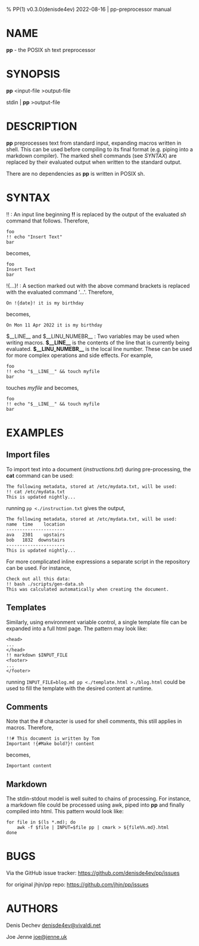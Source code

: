 % PP(1) v0.3.0(denisde4ev) 2022-08-16 | pp-preprocessor manual

NAME
====

**pp** - the POSIX sh text preprocessor

SYNOPSIS
========

**pp** \<input-file \>output-file

stdin | **pp** >output-file

DESCRIPTION
===========

**pp** preprocesses text from standard input, expanding macros written in shell.
This can be used before compiling to its final format (e.g. piping into a markdown compiler).
The marked shell commands (see _SYNTAX_) are replaced by their evaluated output when written to the standard output.

There are no dependencies as **pp** is written in POSIX sh.

SYNTAX
======
!!
: An input line beginning **!!** is replaced by the output of the evaluated _sh_ command that follows. Therefore,
```
foo
!! echo "Insert Text"
bar
```
becomes,
```
foo
Insert Text
bar
```

!{...}!
: A section marked out with the above command brackets is replaced with the evaluated command '...'. Therefore,
```
On !{date}! it is my birthday
```
becomes,
```
On Mon 11 Apr 2022 it is my birthday
```


$\_\_LINE\_\_ and $\_\_LINU_NUMEBR\_\_
: Two variables may be used when writing macros. **\$\_\_LINE\_\_** is the contents of the line that is currently being evaluated. **\$\_\_LINU_NUMEBR\_\_** is the local line number. These can be used for more complex operations and side effects. For example,
```
foo
!! echo "$__LINE__" && touch myfile
bar
```
touches _myfile_ and becomes,
```
foo
!! echo "$__LINE__" && touch myfile
bar
```

EXAMPLES 
========

Import files
------------
To import text into a document (_instructions.txt_) during pre-processing, the **cat** command can be used:
```
The following metadata, stored at /etc/mydata.txt, will be used:
!! cat /etc/mydata.txt
This is updated nightly...
```
running `pp <./instruction.txt` gives the output,
```
The following metadata, stored at /etc/mydata.txt, will be used:
name  time    location 
----------------------
ava   2301    upstairs
bob   1832  downstairs
----------------------
This is updated nightly...
```

For more complicated inline expressions a separate script in the repository can be used. For instance,
```
Check out all this data:
!! bash ./scripts/gen-data.sh
This was calculated automatically when creating the document.
```


Templates
---------
Similarly, using environment variable control, a single template file can be expanded into a full html page. The pattern may look like:
```
<head>
...
</head>
!! markdown $INPUT_FILE
<footer>
...
</footer>
```
running `INPUT_FILE=blog.md pp <./template.html >./blog.html` could be used to fill the template with the desired content at runtime.

Comments
--------
Note that the _#_ character is used for shell comments, this still applies in macros. Therefore,
```
!!# This document is written by Tom
Important !{#Make bold?}! content
```
becomes,
```
Important content
```

Markdown
--------
The stdin-stdout model is well suited to chains of processing. For instance, a markdown file could be processed using awk, piped into **pp** and finally compiled into html. This pattern would look like:
```
for file in $(ls *.md); do
    awk -f $file | INPUT=$file pp | cmark > ${file%%.md}.html
done
```

BUGS
====

Via the GitHub issue tracker: <https://github.com/denisde4ev/pp/issues>

for original jhjn/pp repo: <https://github.com/jhjn/pp/issues>


AUTHORS
======
Denis Dechev <denisde4ev@vivaldi.net>

Joe Jenne <joe@jenne.uk>
